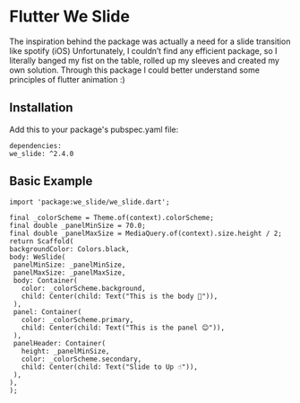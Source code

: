# Flutter We Slide

The inspiration behind the package was actually a need for a slide transition like spotify (iOS) Unfortunately, I couldn’t find any efficient package, so I literally banged my fist on the table, rolled up my sleeves and created my own solution. Through this package I could better understand some principles of flutter animation :)

## Installation

Add this to your package's pubspec.yaml file:

   ```
   dependencies:
  we_slide: ^2.4.0
   ```

## Basic Example

   ```
   import 'package:we_slide/we_slide.dart';

final _colorScheme = Theme.of(context).colorScheme;
final double _panelMinSize = 70.0;
final double _panelMaxSize = MediaQuery.of(context).size.height / 2;
return Scaffold(
  backgroundColor: Colors.black,
  body: WeSlide(
    panelMinSize: _panelMinSize,
    panelMaxSize: _panelMaxSize,
    body: Container(
      color: _colorScheme.background,
      child: Center(child: Text("This is the body 💪")),
    ),
    panel: Container(
      color: _colorScheme.primary,
      child: Center(child: Text("This is the panel 😊")),
    ),
    panelHeader: Container(
      height: _panelMinSize,
      color: _colorScheme.secondary,
      child: Center(child: Text("Slide to Up ☝️")),
    ),
  ),
);
   ```
